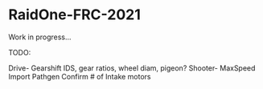 # RaidOne-FRC-2021
Work in progress...

TODO:

Drive- Gearshift IDS, gear ratios, wheel diam, pigeon?
Shooter- MaxSpeed
Import Pathgen
Confirm # of Intake motors
